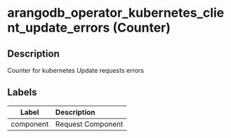 # arangodb_operator_kubernetes_client_update_errors (Counter)

## Description

Counter for kubernetes Update requests errors

## Labels

|   Label   | Description       |
|:---------:|:------------------|
| component | Request Component |
